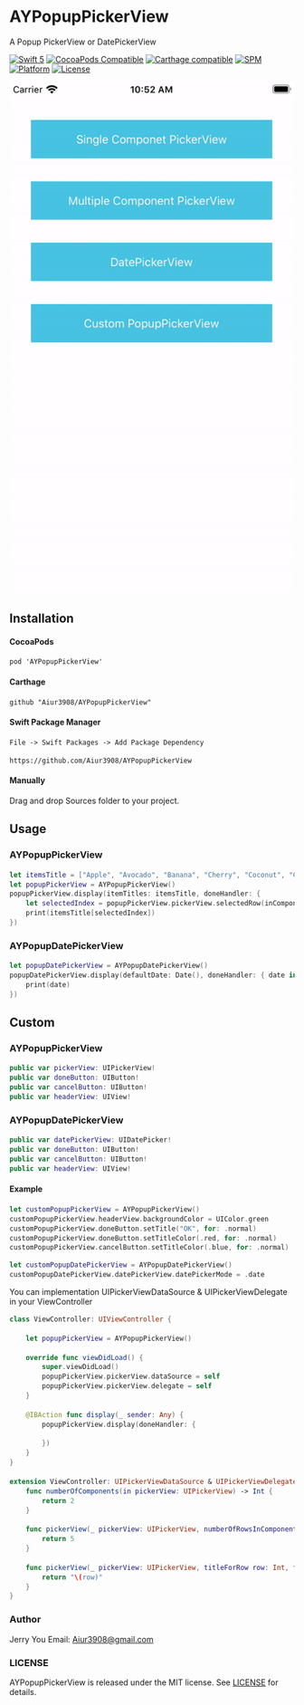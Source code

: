 # AYPopupPickerView

A Popup PickerView or DatePickerView

[![Swift 5](https://img.shields.io/badge/Swift-5-orange.svg?style=flat)](https://developer.apple.com/swift/)
[![CocoaPods Compatible](https://img.shields.io/cocoapods/v/AYPopupPickerView.svg?style=flat?style=flat)](https://cocoapods.org/pods/AYPopupPickerView)
[![Carthage compatible](https://img.shields.io/badge/Carthage-compatible-4BC51D.svg?style=flat-square)](https://github.com/Carthage/Carthage)
[![SPM](https://img.shields.io/badge/SPM-supported-DE5C43.svg?style=flat)](https://swift.org/package-manager)
[![Platform](https://img.shields.io/cocoapods/p/RxFlow.svg?style=flat)](https://cocoapods.org/pods/AYPopupPickerView)
[![License](https://img.shields.io/cocoapods/l/RxFlow.svg?style=flat)](https://cocoapods.org/pods/AYPopupPickerView)

![image](https://github.com/Aiur3908/AYPopupPickerView/blob/master/README/Demo.gif)

## Installation

#### CocoaPods
```
pod 'AYPopupPickerView'
```
#### Carthage
```
github "Aiur3908/AYPopupPickerView"
```
#### Swift Package Manager
```
File -> Swift Packages -> Add Package Dependency

https://github.com/Aiur3908/AYPopupPickerView
```

#### Manually
Drag and drop Sources folder to your project.

## Usage

### AYPopupPickerView

```Swift
let itemsTitle = ["Apple", "Avocado", "Banana", "Cherry", "Coconut", "Grape"]
let popupPickerView = AYPopupPickerView()
popupPickerView.display(itemTitles: itemsTitle, doneHandler: {
    let selectedIndex = popupPickerView.pickerView.selectedRow(inComponent: 0)
    print(itemsTitle[selectedIndex])
})
```

### AYPopupDatePickerView

```Swift
let popupDatePickerView = AYPopupDatePickerView()
popupDatePickerView.display(defaultDate: Date(), doneHandler: { date in
    print(date)
})
```

## Custom 

### AYPopupPickerView

```Swift
public var pickerView: UIPickerView!
public var doneButton: UIButton!
public var cancelButton: UIButton!
public var headerView: UIView!
```
### AYPopupDatePickerView

```Swift
public var datePickerView: UIDatePicker!
public var doneButton: UIButton!
public var cancelButton: UIButton!
public var headerView: UIView!
```
#### Example

```Swift
let customPopupPickerView = AYPopupPickerView()
customPopupPickerView.headerView.backgroundColor = UIColor.green
customPopupPickerView.doneButton.setTitle("OK", for: .normal)
customPopupPickerView.doneButton.setTitleColor(.red, for: .normal)
customPopupPickerView.cancelButton.setTitleColor(.blue, for: .normal)
```

```Swift
let customPopupDatePickerView = AYPopupDatePickerView()
customPopupDatePickerView.datePickerView.datePickerMode = .date
```

You can implementation UIPickerViewDataSource & UIPickerViewDelegate in your ViewController

```Swift
class ViewController: UIViewController {
    
    let popupPickerView = AYPopupPickerView()

    override func viewDidLoad() {
        super.viewDidLoad()
        popupPickerView.pickerView.dataSource = self
        popupPickerView.pickerView.delegate = self
    }

    @IBAction func display(_ sender: Any) {
        popupPickerView.display(doneHandler: {
            
        })
    }
}

extension ViewController: UIPickerViewDataSource & UIPickerViewDelegate {
    func numberOfComponents(in pickerView: UIPickerView) -> Int {
        return 2
    }
    
    func pickerView(_ pickerView: UIPickerView, numberOfRowsInComponent component: Int) -> Int {
        return 5
    }
    
    func pickerView(_ pickerView: UIPickerView, titleForRow row: Int, forComponent component: Int) -> String? {
        return "\(row)"
    }
}
```

### Author

Jerry You
Email: Aiur3908@gmail.com

### LICENSE
AYPopupPickerView is released under the MIT license. See [LICENSE](https://github.com/Aiur3908/AYPopupPickerView/blob/master/LICENSE) for details.



